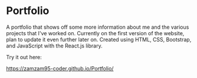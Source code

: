 # Portfolio
A portfolio that shows off some more information about me and the various projects that I've worked on. Currently on the first version of the website, plan to update it even further later on. Created using HTML, CSS, Bootstrap, and JavaScript with the React.js library.

Try it out here:

https://zamzam95-coder.github.io/Portfolio/
